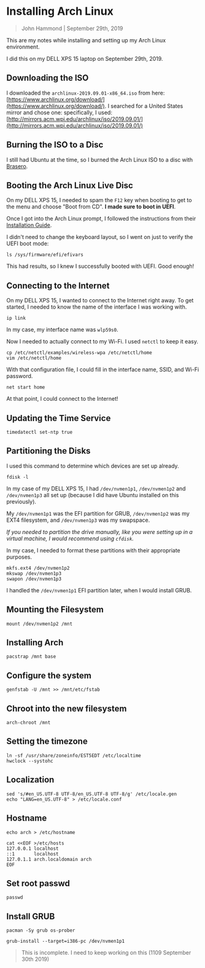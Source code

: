 Installing Arch Linux
======================

> John Hammond | September 29th, 2019

This are my notes while installing and setting up my Arch Linux environment.

I did this on my DELL XPS 15 laptop on September 29th, 2019.


Downloading the ISO
-------------------

I downloaded the `archlinux-2019.09.01-x86_64.iso` from here: [https://www.archlinux.org/download/](https://www.archlinux.org/download/).
I searched for a United States mirror and chose one: specifically, I used: [http://mirrors.acm.wpi.edu/archlinux/iso/2019.09.01/](http://mirrors.acm.wpi.edu/archlinux/iso/2019.09.01/)


Burning the ISO to a Disc
-------------------------

I still had Ubuntu at the time, so I burned the Arch Linux ISO to a disc with [Brasero]. 


Booting the Arch Linux Live Disc
------------------------

On my DELL XPS 15, I needed to spam the `F12` key when booting to get to the menu and choose "Boot from CD". **I made sure to boot in UEFI**.

Once I got into the Arch Linux prompt, I followed the instructions from their [Installation Guide](https://wiki.archlinux.org/index.php/installation_guide).

I didn't need to change the keyboard layout, so I went on just to verify the UEFI boot mode:

```
ls /sys/firmware/efi/efivars
```

This had results, so I knew I successfully booted with UEFI. Good enough!

Connecting to the Internet
----------------

On my DELL XPS 15, I wanted to connect to the Internet right away. To get started, I needed to know the name of the
interface I was working with.

```
ip link
```

In my case, my interface name was `wlp59s0`.

Now I needed to actually connect to my Wi-Fi. I used `netctl` to keep it easy.

```
cp /etc/netctl/examples/wireless-wpa /etc/netctl/home
vim /etc/netctl/home
```

With that configuration file, I could fill in the interface name, SSID, and Wi-Fi password.

```
net start home
```

At that point, I could connect to the Internet!

Updating the Time Service
----------------------

```
timedatectl set-ntp true
```

Partitioning the Disks
----------------------

I used this command to determine which devices are set up already.

```
fdisk -l
```

In my case of my DELL XPS 15, I had `/dev/nvmen1p1`, `/dev/nvmen1p2` and `/dev/nvmen1p3` all set up (because I did have Ubuntu installed on this previously).

My `/dev/nvmen1p1` was the EFI partition for GRUB, `/dev/nvmen1p2` was my EXT4 filesystem, and `/dev/nvmen1p3` was my swapspace.

_If you needed to partition the drive manually, like you were setting up in a virtual machine, I would recommend using `cfdisk`._

In my case, I needed to format these partitions with their appropriate purposes.

```
mkfs.ext4 /dev/nvmen1p2
mkswap /dev/nvmen1p3
swapon /dev/nvmen1p3
```

I handled the `/dev/nvmen1p1` EFI partition later, when I would install GRUB.

Mounting the Filesystem
-------------------

```
mount /dev/nvmen1p2 /mnt
```

Installing Arch
-------------

```
pacstrap /mnt base
```

Configure the system
-------------

```
genfstab -U /mnt >> /mnt/etc/fstab
```

Chroot into the new filesystem
----------------

```
arch-chroot /mnt
```

Setting the timezone
--------------

```
ln -sf /usr/share/zoneinfo/EST5EDT /etc/localtime
hwclock --systohc
```

Localization
------------

```
sed 's/#en_US.UTF-8 UTF-8/en_US.UTF-8 UTF-8/g' /etc/locale.gen
echo "LANG=en_US.UTF-8" > /etc/locale.conf
```

Hostname
----------

```
echo arch > /etc/hostname

cat <<EOF >/etc/hosts
127.0.0.1 localhost
::1	      localhost
127.0.1.1 arch.localdomain arch
EOF
```

Set root passwd
----------

```
passwd
```

Install GRUB
---------

```
pacman -Sy grub os-prober

grub-install --target=i386-pc /dev/nvmen1p1
```

> This is incomplete. I need to keep working on this (1109 September 30th 2019)

[Brasero]: https://wiki.gnome.org/Apps/Brasero
